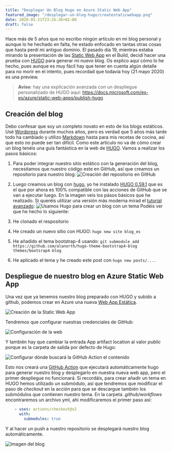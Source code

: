 ```yaml
---
title: "Desplegar Un Blog Hugo en Azure Static Web App"
featured_image: "/desplegar-un-blog-hugo/createstaticwebapp.png"
date: 2020-05-21T23:24:26+02:00
draft: false
---
```


Hace más de 5 años que no escribo ningún artículo en mi blog personal y aunque lo he hechado en falta, he estado enfocado en tantas otras cosas que hasta perdí mi antiguo dominio. El pasado día 19, mientras estaba mirando la presentación de las [Static Web App](https://mybuild.microsoft.com/sessions/898230c4-1350-4fc6-acba-6baf1a58d76a?source=sessions) en el Build, decidí hacer una prueba con [HUGO](https://gohugo.io) para generar mi nuevo blog. Os explico aquí cómo lo he hecho, pues aunque es muy fácil hay que tener en cuenta algún detalle para no morir en el intento, pues recordad que todavía hoy (21 mayo 2020) es una preview.

> **Aviso**: hay una explicación avanzada con un despliegue personalizado de HUGO aquí: https://docs.microsoft.com/es-es/azure/static-web-apps/publish-hugo

## Creación del blog

Debo confesar que soy un completo novato en esto de los blogs estáticos. Usé [Wordpress](https://jmservera.wordpress.com) durante muchos años, pero es verdad que 5 años más tarde todo ha cambiado y utilizo [Markdown](https://daringfireball.net/projects/markdown/) hasta para mis recetas de cocina, así que esto no puede ser tan difícil. Como este artículo no va de cómo crear un blog tenéis una guía fantástica en la web de [HUGO](https://gohugo.io/getting-started/quick-start/). Vamos a realizar los pasos básicos:

1. Para poder integrar nuestro sitio estático con la generación del blog, necesitamos que nuestro código este en GitHub, así que creamos un repositorio para nuestro blog:
  ![Creación del repositorio en GitHub][repo-create]

2. Luego creamos un blog con [hugo](https://gohugo.io), yo he instalado [HUGO 0.59.1](https://github.com/gohugoio/hugo/releases/tag/v0.59.1) que es el que por ahora es 100% compatible con las acciones de GitHub que se van a ejecutar luego. En la imagen veis los pásos básicos que he realizado. Si queréis utilizar una versión más moderna mirad el [tutorial avanzado](https://docs.microsoft.com/es-es/azure/static-web-apps/publish-hugo):
  ![Usamos Hugo para crear un blog con un tema][hugo-create]
  Podéis ver que he hecho lo siguiente:
  1. He clonado el respositorio
  2. He creado un nuevo sitio con HUGO: ```hugo new site blog_es```
  3. He añadido el tema bootstrap-4 usando: ```git submodule add https://github.com/alanorth/hugo-theme-bootstrap4-blog themes/bootsrap4-blog```
  4. He aplicado el tema y he creado este post con ```hugo new posts/....```

## Despliegue de nuestro blog en Azure Static Web App

Una vez que ya tenemos nuestro blog preparado con HUGO y subido a github, podemos crear en Azure una nueva [Web App Estática](https://azure.microsoft.com/en-us/services/app-service/static/).

![Creación de la Static Web App][webapp-create]

Tendremos que configurar nuestras credenciales de GitHub:

![Configuración de la web][webapp-config]

Y también hay que cambiar la entrada App artifact location al valor *public* porque es la carpeta de salida por defecto de Hugo:

![Configurar dónde buscará la GitHub Action el contenido][webapp-config-artifact]

Esto nos creará una [GitHub Action](https://github.com/features/actions) que ejecutará automáticamente hugo para generar nuestro blog y desplegarlo en nuestra nueva web app, pero el primer despliegue no funcionará. Si recordáis, para crear añadir un tema en HUGO hemos utilizado un submódulo, así que tendremos que modificar el paso de *checkout* en la acción para que se descargue también los submódulos que contienen nuestro tema. En la carpeta *.github/workflows* encontraremos un archivo yml, ahí modificaremos el primer paso así: 

``` yaml
    - uses: actions/checkout@v2
      with:
        submodules: true
```
Y al hacer un push a nuestro repositorio se desplegará nuestro blog automáticamente.

![Imagen del blog][blog-picture]

[repo-create]: /desplegar-un-blog-hugo/createrepo.png "Crea un repositorio en GitHub"
[hugo-create]: /desplegar-un-blog-hugo/createhugofirstpost.png "Crea el primer post con hugo"

[webapp-create]: /desplegar-un-blog-hugo/createstaticwebapp.png "Crea una web app estática"

[webapp-config]: /desplegar-un-blog-hugo/createstaticwebapp_2.png "Configurar repositorio de GitHub"

[webapp-config-artifact]: /desplegar-un-blog-hugo/createstaticwebapp_3.png "Configurar carpeta public como output de hugo"

[blog-picture]: /desplegar-un-blog-hugo/blogpicture.png "Imagen del blog"
